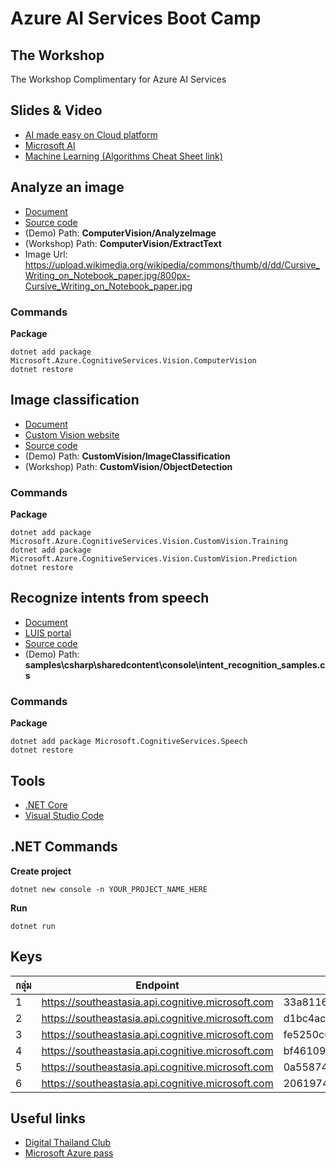 # Azure AI Services Boot Camp

## The Workshop

The Workshop Complimentary for Azure AI Services

## Slides & Video
* [AI made easy on Cloud platform](https://gitpitch.com/tlaothong/ai-cloud/cast)
* [Microsoft AI](slides/MsAi.pdf)
* [Machine Learning (Algorithms Cheat Sheet link)](slides/MLCheatSheetAndBooks.pdf)

## Analyze an image
* [Document](https://docs.microsoft.com/en-us/azure/cognitive-services/Computer-vision/quickstarts-sdk/csharp-analyze-sdk)
* [Source code](https://github.com/Azure-Samples/cognitive-services-vision-csharp-sdk-quickstarts.git)
* (Demo) Path: **ComputerVision/AnalyzeImage**
* (Workshop) Path: **ComputerVision/ExtractText**
* Image Url: https://upload.wikimedia.org/wikipedia/commons/thumb/d/dd/Cursive_Writing_on_Notebook_paper.jpg/800px-Cursive_Writing_on_Notebook_paper.jpg
### Commands
**Package**
```
dotnet add package Microsoft.Azure.CognitiveServices.Vision.ComputerVision
dotnet restore
```

## Image classification
* [Document](https://docs.microsoft.com/en-us/azure/cognitive-services/Custom-Vision-Service/csharp-tutorial)
* [Custom Vision website](https://customvision.ai)
* [Source code](https://github.com/Azure-Samples/cognitive-services-dotnet-sdk-samples.git)
* (Demo) Path: **CustomVision/ImageClassification**
* (Workshop) Path: **CustomVision/ObjectDetection**

### Commands
**Package**
```
dotnet add package Microsoft.Azure.CognitiveServices.Vision.CustomVision.Training
dotnet add package Microsoft.Azure.CognitiveServices.Vision.CustomVision.Prediction
dotnet restore
```

## Recognize intents from speech
* [Document](https://docs.microsoft.com/en-us/azure/cognitive-services/speech-service/how-to-recognize-intents-from-speech-csharp)
* [LUIS portal](https://www.luis.ai/home)
* [Source code](https://github.com/Azure-Samples/cognitive-services-speech-sdk.git)
* (Demo) Path: **samples\csharp\sharedcontent\console\intent_recognition_samples.cs**
### Commands
**Package**
```
dotnet add package Microsoft.CognitiveServices.Speech
dotnet restore
```

## Tools
* [.NET Core](https://dotnet.microsoft.com/download)
* [Visual Studio Code](https://code.visualstudio.com)

## .NET Commands
**Create project**
```
dotnet new console -n YOUR_PROJECT_NAME_HERE
```
**Run**
```
dotnet run
```

## Keys
|กลุ่ม|Endpoint|Key|
|--|--|--|
|1|https://southeastasia.api.cognitive.microsoft.com|33a811602f07482eb794e91f2da27885|
|2|https://southeastasia.api.cognitive.microsoft.com|d1bc4ac6adf7455b899b780202ed2413|
|3|https://southeastasia.api.cognitive.microsoft.com|fe5250c045114ccda28d24ec7a96d522|
|4|https://southeastasia.api.cognitive.microsoft.com|bf46109d0b7c4471a4f70add50fd0e24|
|5|https://southeastasia.api.cognitive.microsoft.com|0a55874390de47db9a5e923e065f2fea|
|6|https://southeastasia.api.cognitive.microsoft.com|2061974e1ac844d7a7cad6cbb94450cf|

## Useful links
* [Digital Thailand Club](https://www.facebook.com/digitalthailandclub)
* [Microsoft Azure pass](https://www.microsoftazurepass.com/)
